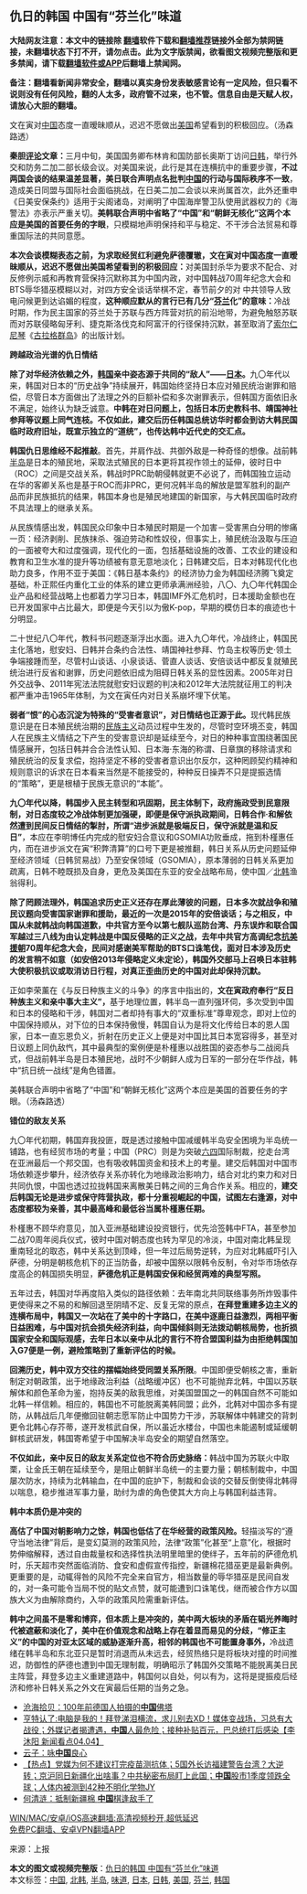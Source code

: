  <h2>仇日的韩国 中国有“芬兰化”味道</h2> <p class="notice"><b>大陆网友注意：本文中的链接除 <a href="https://github.com/bannedbook/fanqiang" >翻墙</a>软件下载和<a href="https://github.com/killgcd/justmysocks/blob/master/README.md">翻墙推荐</a>链接外全部为禁网链接，未翻墙状态下打不开，请勿点击。此为文字版禁闻，欲看图文视频完整版和更多禁闻，请下载<a href="https://github.com/bannedbook/fanqiang">翻墙软件或APP</a>后翻墙上禁闻网。</p><p>备注：翻墙看新闻非常安全，翻墙以真实身份发表敏感言论有一定风险，但只看不说则没有任何风险，翻的人太多，政府管不过来，也不管。信息自由是天赋人权，请放心大胆的翻墙。</b></p>  <div class="entry"> <p id="conimg">文在寅对<a href="https://www.bannedbook.org/bnews/tag/%E4%B8%AD%E5%9B%BD/" class="st_tag internal_tag" rel="tag" title="标签 中国 下的日志">中国</a>态度一直暧昧顺从，迟迟不愿做出<a href="https://www.bannedbook.org/bnews/tag/%e7%be%8e%e5%9b%bd/" class="st_tag internal_tag" rel="tag" title="标签 美国 下的日志">美国</a>希望看到的积极回应。（汤森路透）</p> <p><strong>秦胆<span class='wp_keywordlink_affiliate'><a href="https://www.bannedbook.org/bnews/comments/" title="新闻评论" target="_blank">评论</a></span>文章：</strong>三月中旬，美国国务卿布林肯和国防部长奥斯丁访问<a href="https://www.bannedbook.org/bnews/tag/%E6%97%A5%E9%9F%A9/" class="st_tag internal_tag" rel="tag" title="标签 日韩 下的日志">日韩</a>，举行外交和防务二加二部长级会议。对美国来说，此行是其在连横抗中的重要步骤，<strong>不过两国会谈的结果温差显著，美日联合声明点名批判<span class='wp_keywordlink_affiliate'><a href="https://www.bannedbook.org/" title="中国" target="_blank">中国</a></span>的行动与国际秩序不一致</strong>，造成美日同盟与国际社会面临挑战，在日美二加二会谈以来尚属首次，此外还重申《日美安保条约》适用于尖阁诸岛，对阐明了中国海岸警卫队使用武器权力的《海警法》亦表示严重关切。<strong>美韩联合声明中省略了“中国”和“朝鲜无核化”这两个本应是美国的首要任务的字眼</strong>，只模糊地声明保持和平与稳定、不干涉合法贸易和尊重国际法的共同意愿。</p> <p><strong>本次会谈模糊表态之前，为求取经贸红利避免萨德覆辙，文在寅对中国态度一直暧昧顺从，迟迟不愿做出美国希望看到的积极回应：</strong>对美国封杀华为要求不配合、对反修例示威和再教育营保持沉默称其为中国内政，对中国韩战70周年纪念大会和BTS辱华猎巫模糊以对，对四方安全谈话举棋不定，春节前夕的对 中共领导人致电问候更到达谄媚的程度，<strong>这种顺应默从的言行已有几分“<a href="https://www.bannedbook.org/bnews/tag/%e8%8a%ac%e5%85%b0/" class="st_tag internal_tag" rel="tag" title="标签 芬兰 下的日志">芬兰</a>化”的意味：</strong>冷战时期，作为民主国家的芬兰处于苏联与西方阵营对抗的前沿地带，为避免触怒苏联而对苏联侵略匈牙利、捷克斯洛伐克和阿富汗的行径保持沉默，甚至取消了<span class='wp_keywordlink'><a href="https://www.bannedbook.org/forum2/topic1625.html" title="索尔仁尼琴《古拉格群岛》" target="_blank">索尔仁尼琴</a></span>《<span class='wp_keywordlink'><a href="https://www.bannedbook.org/forum2/topic1625.html" title="索尔仁尼琴《古拉格群岛》" target="_blank">古拉格群岛</a></span>》的出版计划。</p> <p><strong>跨越政治光谱的仇日情结</strong></p> <p><strong>除了对华经济依赖之外，<a href="https://www.bannedbook.org/bnews/tag/%e9%9f%a9%e5%9b%bd/" class="st_tag internal_tag" rel="tag" title="标签 韩国 下的日志">韩国</a>亲中姿态源于共同的“敌人”——<a href="https://www.bannedbook.org/bnews/tag/%e6%97%a5%e6%9c%ac/" class="st_tag internal_tag" rel="tag" title="标签 日本 下的日志">日本</a>。</strong>九〇年代以来，韩国对日本的“历史战争”持续展开，韩国始终坚持日本应对殖民统治谢罪和赔偿，尽管日本方面做出了法理之外的巨额补偿和多次谢罪表示，但韩国方面依旧永不满足，始终认为缺乏诚意。<strong>中韩在对日问题上，包括日本历史教科书、靖国神社参拜等议题上同气连枝。不仅如此，建交后历任韩国总统访华时都会到访大韩民国临时政府旧址，既宣示独立的“道统”，也传达韩中近代史的交汇点。</strong></p> <p><strong>韩国仇日思维经不起推敲</strong>。首先，并肩作战、共御外敌是一种奇怪的想像。战前韩<a href="https://www.bannedbook.org/bnews/tag/%E5%8D%8A%E5%B2%9B/" class="st_tag internal_tag" rel="tag" title="标签 半岛 下的日志">半岛</a>是日本的殖民地，采取法式殖民的日本更将其视作领土的延伸，彼时日中（ROC）之间是交战关系，韩战时PRC助朝侵韩就更不必说了，而韩国独立运动在华的客卿关系也是基于ROC而非PRC，更何况韩半岛的解放是盟军胜利的副产品而非民族抵抗的结果，韩国本身也是殖民地建国的新国家，与大韩民国临时政府不具法理上的继承关系。</p>  <p>从民族情感出发，韩国民众印象中日本殖民时期是一个加害－受害黑白分明的惨痛一页：经济剥削、民族抹杀、强迫劳动和性奴役，但事实上，殖民统治汲取与压迫的一面被夸大和过度强调，现代化的一面，包括基础设施的改善、工农业的建设和教育和卫生水准的提升等功绩被有意无意地淡化；日韩建交后，日本对韩现代化也助力良多，作用不亚于美国：《韩日基本条约》的经济协力金为韩国经济腾飞奠定基础，朴正熙任内重化工业的体系的建立更师承满洲经验，八〇、九〇年代韩国企业产品和经营战略上也都着力学习日本，韩国IMF外汇危机时，日本援助金额也在已开发国家中占比最大，即便是今天引以为傲K-pop，早期的模仿日本的痕迹也十分明显。</p> <p>二十世纪八〇年代，教科书问题逐渐浮出水面。进入九〇年代，冷战终止，韩国民主化落地，慰安妇、日韩并合条约合法性、靖国神社参拜、竹岛主权等历史·领土争端接踵而至，尽管村山谈话、小泉谈话、菅直人谈话、安倍谈话中都反复就殖民统治进行反省和谢罪，历史问题依旧成为阻碍日韩关系的显性因素。2005年对日外交战争、2011年宪法法院就慰安妇议题的判决和2012年大法院就征用工的判决都严重冲击1965年体制，为文在寅任内对日关系崩坏埋下伏笔。</p> <p><strong>弱者“恨”的心态沉淀为特殊的“受害者意识”，对日情结也正源于此。</strong>现代韩民族意识是在日本殖民统治期的<span class='wp_keywordlink'><a href="https://www.bannedbook.org/forum11/topic333.html" title="禁片：民族主义和三座大山" target="_blank">民族主义</a></span>动员过程中生发的，尽管时空环境丕变，韩国人在民族主义情结之下产生的受害意识却是延续至今，对日的种种事宜围绕著国民情感展开，包括日韩并合合法性认知、日本海·东海的称谓、日章旗的移除请求和殖民统治的反复求偿，抱持坚定不移的受害者意识出尔反尔，这种罔顾契约精神和规则意识的诉求在日本看来当然是不能接受的，种种反日操弄不只是提振选情的“策略”，更是根植于民族无意识的“本能”。</p> <p><strong>九〇年代以降，韩国步入民主转型和巩固期，民主体制下，政府施政受到民意限制，对日态度较之冷战体制更加强硬，即便是保守派执政期间，日韩合作·和解依然遭到民间反日情结的掣肘，所谓“进步派就是极端反日，保守派就是温和反日”</strong>，本应在李明博任内完成的慰安妇合意议和GSOMIA功败垂成，拖到朴槿惠任内，而在进步派文在寅“积弊清算”的口号下更是被推翻，韩日关系从历史问题延伸至经济领域（日韩贸易战）乃至安保领域（GSOMIA），原本薄弱的日韩关系更加疏离，日韩不睦既损及自身，更危及美国在东亚的安全战略布局，使中国／<a href="https://www.bannedbook.org/bnews/tag/%e5%8c%97%e9%9f%a9/" class="st_tag internal_tag" rel="tag" title="标签 北韩 下的日志">北韩</a>渔翁得利。</p> <p><strong>除了罔顾法理外，韩国追求历史正义还存在厚此薄彼的问题，日本多次就战争和殖民议题向受害国家谢罪和援助，最近的一次是2015年的安倍谈话；与之相反，中国从未就韩战向韩国道歉，中共官方至今以第七舰队巡防台湾、丹东误炸和联合国军越过三八线为由认定韩战是中国反侵略的正义之战，去年中共官方高调纪念<span class='wp_keywordlink'><a href="https://www.bannedbook.org/forum2/topic952.html" title="历史回顾：从“抗美援朝”到“大跃进”" target="_blank">抗美援朝</a></span>70周年纪念大会，民间对感谢美军帮助的BTS口诛笔伐，面对日本涉及历史的发言稍不如意（如安倍2013年侵略定义未定论），韩国外交部马上召唤日本驻韩大使积极抗议或取消访日行程，对真正歪曲历史的中国对此却保持沉默。</strong></p> <p>正如李荣薰在《与反日种族主义的斗争》的序言中指出的，<strong>文在寅政府奉行“反日种族主义和亲中事大主义”，</strong>基于地理位置，韩半岛一直列强环伺，多次受到中国和日本的侵略和干涉，韩国对二者却持有事大的“双重标准”尊卑观念，即对上位的中国保持顺从，对下位的日本保持傲慢，韩国自认为是将文化传给日本的恩人国家，日本一直忘恩负义，折射在历史正义上便是对中国比其日本宽容得多，甚至对日议题上同仇敌忾，其中最典型的案例便是朴槿惠以战胜国的姿态参与二战阅兵式，但战前韩半岛是日本殖民地，战时不少朝鲜人成为日军的一部分在华作战，韩中“抗日统一战线”是角色错置。</p>  <p>美韩联合声明中省略了“中国”和“朝鲜无核化”这两个本应是美国的首要任务的字眼。（汤森路透）</p> <p><strong>错位的敌友关系</strong></p> <p>九〇年代初期，韩国弃我投匪，既是透过接触中国减缓韩半岛安全困境为半岛统一铺路，也有经贸市场的考量；中国（PRC）则是为突破<span class='wp_keywordlink'><a href="https://www.bannedbook.org/forum2/topic2509.html" title="《中国六四真相》" target="_blank">六四</a></span>国际制裁，挖走台湾在亚洲最后一个邦交国，也有吸收韩国资金和技术上的考量。建交后韩国对中国市场依赖逐步攀升，经济依存关系亦转化为地缘政治影响力，结合对北约束力和对日共同仇恨，中国也透过拉拢韩国来离散美日韩之间的三角合作关系。相应的，<strong>建交后韩国无论是进步或保守阵营执政，都十分重视崛起的中国，试图左右逢源，对中态度都较为亲善，其中最高峰和最低谷当属朴槿惠任期。</strong></p> <p>朴槿惠不顾华府意见，加入亚洲基础建设投资银行，优先洽签韩中FTA，甚至参加二战70周年阅兵仪式，彼时中国对朝态度也转为罕见的冷淡，中国对南北韩呈现重南轻北的取态，韩中关系达到顶峰，但一年过后局势逆转，为应对北韩威吓引入萨德，分明是朝核危机下的正当防备，却被中国祭以限韩令反制，令对华市场依存度高企的韩国损失明显，<strong>萨德危机正是韩国安保和经贸两难的典型写照。</strong></p> <p>五年过去，韩国对华再度陷入类似的路径依赖：去年南北共同联络事务所炸毁事件更使得来之不易的和解回退至阴晴不定、反复无常的原点，<strong>在拜登重建多边主义的连横布局中，韩国又一次站在了美中的十字路口，在美中逐鹿日益激烈，两相平衡日益困难，与中国对抗会损失经济利益，向中国倾斜则无法拨动朝核局势，也折损国家安全和国际观感，去年日本以亲中从北的言行不符合盟国利益为由拒绝韩国加入G7便是一例，避险策略到了重新评估的时候。</strong></p> <p><strong>回溯历史，韩中双方交往的摆幅始终受同盟关系所限</strong>。中国即便受朝核之害，重新制定对朝政策，出于地缘政治利益（战略缓冲区）也不可能抛弃北韩，中国以苏联解体和颜色革命为鉴，抱持反美的敌我思维，对美国盟国之一的韩国自然不可能如北韩一样信赖。相应的，韩国也不可能脱离美韩同盟；此外，北韩对中国亦多有提防，从韩战后几年便撤回驻朝志愿军防止中国势力干涉，苏联解体中韩建交的背刺更令北韩心存芥蒂，遂开发核武自保，所以虽近水楼台，中国也未能遏制或延缓朝鲜核武研发，韩国寄希望于中国解决半岛安全的期望自然落空。</p>  <p><strong>不仅如此，亲中反日的敌友关系定位也不符合历史脉络：</strong>韩战中国为苏联火中取栗，让金氏王朝在延续至今，是阻止朝鲜半岛统一的主要力量；朝核制裁中，中国屡次防水，持续为北韩输血，在中国的庇护下，制裁和会谈的交替反倒使得北韩得以喘息，稳步推进军事力量，助纣为虐的角色使其大方向上与韩国利益违背。</p> <p><strong>韩中本质仍是冲突的</strong></p> <p><strong>高估了中国对朝影响力之馀，韩国也低估了在华经营的政策风险。</strong>轻描淡写的“遵守当地法律”背后，是变幻莫测的政策风险，法律“政策”化甚至“上意”化，根据时势伸缩解释，透过自由裁量权和选择性执法明里暗里的使绊子，五年前的萨德危机时，乐天超市突然面临消防、食安和虚假宣传指控，新疆棉花猎巫更是最新典例。更重要的是，动辄得咎的风险不完全来自官方，相当数量的辱华猎巫是民间自发的，对一条可能令当局不悦的贴文点赞，就可能遭到口诛笔伐，继而被合作方以国族大义为由解除商约，入华的政策风险需重新评估。</p> <p><strong>韩中之间虽不是零和博弈，但本质上是冲突的，美中两大板块的矛盾在韬光养晦时代被遮蔽和淡化了，美中在价值观念和战略上存在着显而易见的分歧，“修正主义”的中国的对亚太区域的威胁逐渐升高，相邻的韩国也不可能置身事外，</strong>冷战遗绪在韩半岛和东北亚只是暂时消退而从未远去，经贸热络只是将板块对撞的时间推迟，防御性的萨德也遭到中国无理制裁，明确昭示了韩国外交策略不能脱离美日民主阵营，拜登多边主义重建道路中，韩国何以自处，何以有为，这将是提振疫后经济和修补日韩关系之外文在寅最后任期的当务之急。</p> <ul class='op-related-articles' title='相关阅读'> <li><a href='https://www.bannedbook.org/bnews/lifebaike/20210404/1519304.html' target='_blank'>沧海拾贝：100年前德国人拍摄的<b>中国</b>佛塔</a></li> <li><a href='https://www.bannedbook.org/bnews/bannedvideo/20210404/1519274.html' target='_blank'>亨特认了:电脑是我的！拜登涕泪横流，求儿别去XD！媒体变战场，习总有大战役；外媒记者揭遭遇，<b>中国</b>人最危险；接种补贴百元，巴总统打后感染【李沐阳 新闻看点04.04】</a></li> <li><a href='https://www.bannedbook.org/bnews/comments/20210404/1519228.html' target='_blank'>云子：咏<b>中国</b>良心</a></li> <li><a href='https://www.bannedbook.org/bnews/bannedvideo/20210404/1519219.html' target='_blank'>【热点】党媒为何不建议打完疫苗测抗体；5国外长访福建警告台湾？大逆转；京沪同日新疆化出啥事？中共秘密布局盯上此国；<b>中国</b>股市1季度领跌全球；人体内被测到42种不明化学物JY</a></li> <li><a href='https://www.bannedbook.org/bnews/baitai/20210404/1519198.html' target='_blank'>何清涟：抵制新疆棉 <b>中国</b>棋逢敌手了</a></li> </ul> <p class="texttj"> <a href="https://github.com/bannedbook/fanqiang/wiki/V2ray%E6%9C%BA%E5%9C%BA" target="_blank">WIN/MAC/安卓/iOS高速翻墙:高清视频秒开,超低延迟</a><br/> <a href="https://github.com/bannedbook/fanqiang/wiki/%E7%A6%81%E9%97%BB%E7%BD%91%E5%AE%89%E5%8D%93%E7%BF%BB%E5%A2%99%E6%96%B0%E9%97%BBAPP" target="_blank">免费PC翻墙、安卓VPN翻墙APP</a></p><p> 来源：上报 </p> <a name='sharetosocial'></a>       <div><b>本文的图文或视频完整版</b>：<a href='https://www.bannedbook.org/bnews/comments/20210404/1519302.html'>仇日的韩国 中国有“芬兰化”味道</a></div>  </div><!--END ENTRY--> <div class="postfooter"> <div>本文标签：<a href="https://www.bannedbook.org/bnews/tag/%E4%B8%AD%E5%9B%BD/" rel="tag">中国</a>, <a href="https://www.bannedbook.org/bnews/tag/%e5%8c%97%e9%9f%a9/" rel="tag">北韩</a>, <a href="https://www.bannedbook.org/bnews/tag/%E5%8D%8A%E5%B2%9B/" rel="tag">半岛</a>, <a href="https://www.bannedbook.org/bnews/tag/%E5%91%B3%E9%81%93/" rel="tag">味道</a>, <a href="https://www.bannedbook.org/bnews/tag/%e6%97%a5%e6%9c%ac/" rel="tag">日本</a>, <a href="https://www.bannedbook.org/bnews/tag/%E6%97%A5%E9%9F%A9/" rel="tag">日韩</a>, <a href="https://www.bannedbook.org/bnews/tag/%e7%be%8e%e5%9b%bd/" rel="tag">美国</a>, <a href="https://www.bannedbook.org/bnews/tag/%e8%8a%ac%e5%85%b0/" rel="tag">芬兰</a>, <a href="https://www.bannedbook.org/bnews/tag/%e9%9f%a9%e5%9b%bd/" rel="tag">韩国</a></div>  </div><!--END POSTFOOTER--> 